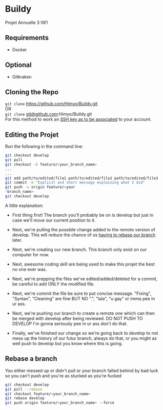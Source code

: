# Buildy
Projet Annuelle 3 IW1
 
 ## Requirements
 - Docker

## Optional 
- Gitkraken

## Cloning the Repo

`git clone` https://github.com/Himyo/Buildy.git<br>
OR<br>
`git clone` git@github.com:Himyo/Buildy.git<br>
For this method to work an [SSH key as to be associated](https://help.github.com/articles/connecting-to-github-with-ssh/) to your account.

## Editing the Projet
Run the following in the command line:
```sh
git checkout develop
git pull
git checkout -b feature/<your_branch_name>
...
...
git add path/to/edited/file1 path/to/edited/file2 path/to/edited/file3 
git commit -m "Explicit and short message explaining what I did"
git push -u origin feature/<your
-branch_name>
git checkout develop
```
A little explanation: 
- First thing first! The branch you'll probably be on is develop but just in case we'll move our current position to it.

- Next, we're pulling the possible change added to the remote version of develop. This will reduce the chance of us [having to rebase our branch](#Rebase-a-branch) later.

- Next, we're creating our new branch. This branch only exist on our computer for now.

- Next, awesome coding skill are being used to make this projet the best no one ever was.

- Next, we're prepping the files we've edited/added/deleted for a commit, be careful to add ONLY the modified file.

- Next, we're commit the file be sure to put concise message. "Fixing", "Syntax", "Cleaning" are fine BUT NO ".", "lala", "u gay" or imma pee in ur ass.

- Next, we're pushing our branch to create a remote one which can then be merged with develop after being reviewed. DO NOT PUSH TO DEVELOP I'm gonna seriously pee in ur ass don't do that.

- Finally, we've finished our change so we're going back to develop to not mess up the history of our futur branch, always do that, or you might as well push to develop but you know where this is going.

## Rebase a branch
You either messed up or didn't pull or your branch falled behind by bad luck so you can't push and you're as stucked as you're fucked
```sh
git checkout develop
git pull --rebase
git checkout feature/<your_branch_name>
git rebase develop
git push origin feature/<your_branch_name> --force
```